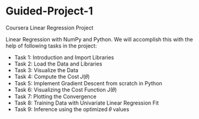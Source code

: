# Guided-Project-1
Coursera Linear Regression Project

Linear Regression with NumPy and Python. We will accomplish this with the help of following tasks in the project:

* Task 1: Introduction and Import Libraries
* Task 2: Load the Data and Libraries
* Task 3: Visualize the Data
* Task 4: Compute the Cost 𝐽(𝜃)
* Task 5: Implement Gradient Descent from scratch in Python
* Task 6: Visualizing the Cost Function J(𝜃)
* Task 7: Plotting the Convergence
* Task 8: Training Data with Univariate Linear Regression Fit
* Task 9: Inference using the optimized 𝜃 values
